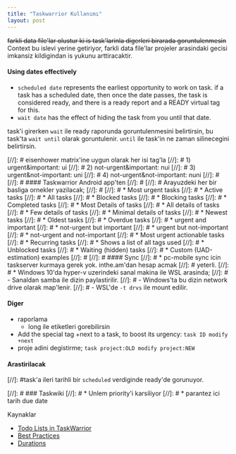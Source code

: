 ```yaml
---
title: "Taskwarrior Kullanımı"
layout: post
---
```


~~farkli data file'lar olustur ki is task'larinla digerleri birarada goruntulenmesin~~
Context bu islevi yerine getiriyor, farkli data file'lar projeler arasindaki
gecisi imkansiz kildigindan is yukunu arttiracaktir.

#### Using dates effectively
* `scheduled date` represents the earliest opportunity to work on task. if a task has
  a scheduled date, then once the date passes, the task is considered ready,
  and there is a ready report and a READY virtual tag for this.
* `wait date` has the effect of hiding the task from you until that date.





task'i girerken `wait` ile ready raporunda goruntulenmesini belirtirsin, bu
task'ta `wait until` olarak goruntulenir. `until` ile task'in ne zaman
silinecegini belirtirsin.

[//]: # eisenhower matrix'ine uygun olarak her isi tag'la 
[//]: # 1) urgent&important: ui
[//]: # 2) not-urgent&important: nui
[//]: # 3) urgent&not-important: uni
[//]: # 4) not-urgent&not-important: nuni
[//]: # 
[//]: # #### Taskwarrior Android app'ten
[//]: # 
[//]: # Arayuzdeki her bir basliga ornekler yazilacak;
[//]: # 
[//]: # * Most urgent tasks
[//]: # * Active tasks
[//]: # * All tasks
[//]: # * Blocked tasks
[//]: # * Blocking tasks
[//]: # * Completed tasks
[//]: # * Most Details of tasks
[//]: # * All details of tasks
[//]: # * Few details of tasks
[//]: # * Minimal details of tasks
[//]: # * Newest tasks
[//]: # * Oldest tasks
[//]: # * Overdue tasks
[//]: # * urgent and important
[//]: # * not-urgent but important
[//]: # * urgent but not-important
[//]: # * not-urgent and not-important
[//]: # * Most urgent actionable tasks
[//]: # * Recurring tasks
[//]: # * Shows a list of all tags used
[//]: # * Unblocked tasks
[//]: # * Waiting (hidden) tasks
[//]: # * Custom (UAD-estimation) examples
[//]: # 
[//]: # #### Sync
[//]: # * pc-mobile sync icin taskserver kurmaya gerek yok. inthe.am'dan hesap acmak
[//]: #   yeterli.
[//]: # * Windows 10'da hyper-v uzerindeki sanal makina ile WSL arasinda;
[//]: #     - Sanaldan samba ile dizin paylastirilir. 
[//]: #     - Windows'ta bu dizin network drive olarak map'lenir.
[//]: #     - WSL'de `-t drvs` ile mount edilir.

#### Diger
* raporlama
  - long ile etiketleri gorebilirsin
* Add the special tag +next to a task, to boost its urgency:
  `task ID modify +next`
* proje adini degistirme;
`task project:OLD modify project:NEW`

#### Arastirilacak
[//]: #task'a ileri tarihli bir `scheduled` verdiginde ready'de gorunuyor.

[//]: # ### Taskwiki
[//]: # * Unlem priority'i karsiliyor
[//]: # * parantez ici tarih due date

Kaynaklar
* [Todo Lists in TaskWarrior](https://docs.slackware.com/howtos:general_admin:taskwarrior)
* [Best Practices](https://taskwarrior.org/docs/best-practices.html)
* [Durations](https://taskwarrior.org/docs/durations.html)


